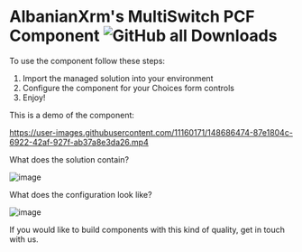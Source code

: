 # AlbanianXrm's MultiSwitch PCF Component ![GitHub all Downloads](https://img.shields.io/github/downloads/albanian-xrm/PCF.MultiSwitch/total?style=plastic)

To use the component follow these steps:
1. Import the managed solution into your environment
2. Configure the component for your Choices form controls
3. Enjoy!

This is a demo of the component:

https://user-images.githubusercontent.com/11160171/148686474-87e1804c-6922-42af-927f-ab37a8e3da26.mp4

What does the solution contain?

![image](https://user-images.githubusercontent.com/11160171/148686706-daea4a26-c127-4e6e-88e2-8a891f9f1aac.png)

What does the configuration look like?

![image](https://user-images.githubusercontent.com/11160171/148686755-31150acf-43d4-483b-9d54-720eb959099b.png)


If you would like to build components with this kind of quality, get in touch with us.
